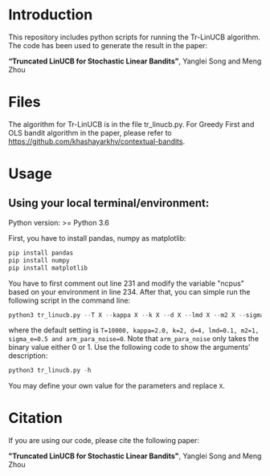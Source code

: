 # Introduction 

This repository includes python scripts for running the Tr-LinUCB algorithm. The code has been used to generate the result in the paper:

**“Truncated LinUCB for Stochastic Linear Bandits”**, Yanglei Song and Meng Zhou

# Files

The algorithm for Tr-LinUCB is in the file tr_linucb.py. For Greedy First and OLS bandit algorithm in the paper, please refer to https://github.com/khashayarkhv/contextual-bandits.

# Usage

## Using your local terminal/environment:

Python version: >= Python 3.6

First, you have to install pandas, numpy as matplotlib:

```python
pip install pandas
pip install numpy
pip install matplotlib
```

You have to first comment out line 231 and modify the variable "ncpus" based on your environment in line 234. After that, you can simple run the following script in the command line:

```python
python3 tr_linucb.py --T X --kappa X --k X --d X --lmd X --m2 X --sigma_e X --arm_para_noise X
```
where the default setting is `T=10000, kappa=2.0, k=2, d=4, lmd=0.1, m2=1, sigma_e=0.5 and arm_para_noise=0`. Note that `arm_para_noise` only takes the binary value either 0 or 1. Use the following code to show the arguments' description:

```python
python3 tr_linucb.py -h
```

You may define your own value for the parameters and replace `X`.


# Citation

If you are using our code, please cite the following paper:

**"Truncated LinUCB for Stochastic Linear Bandits"**, Yanglei Song and Meng Zhou
